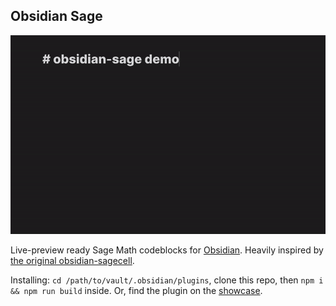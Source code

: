 ## Obsidian Sage

![demo gif](./media/plot3d_demo.gif)

Live-preview ready Sage Math codeblocks for [Obsidian](https://obsidian.md). Heavily inspired by [the original obsidian-sagecell](https://github.com/EricR/obsidian-sagecell).

Installing: `cd /path/to/vault/.obsidian/plugins`, clone this repo, then `npm i && npm run build` inside. Or, find the plugin on the [showcase](TODO).
